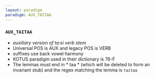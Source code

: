 ```yaml
---
layout: paradigm
paradigm: AUX_TAITAA
---
```

### ` AUX_TAITAA `

* _auxiliary version of ta:si verb stem_
* Universal POS is AUX and legacy POS is VERB
* suffixes use back vowel harmony
* KOTUS paradigm used in their dictionary is 76-F
* The lemmas must end in * taa * (which will be deleted to form an invariant stub) and the regex matching the lemma is ` taitaa `
